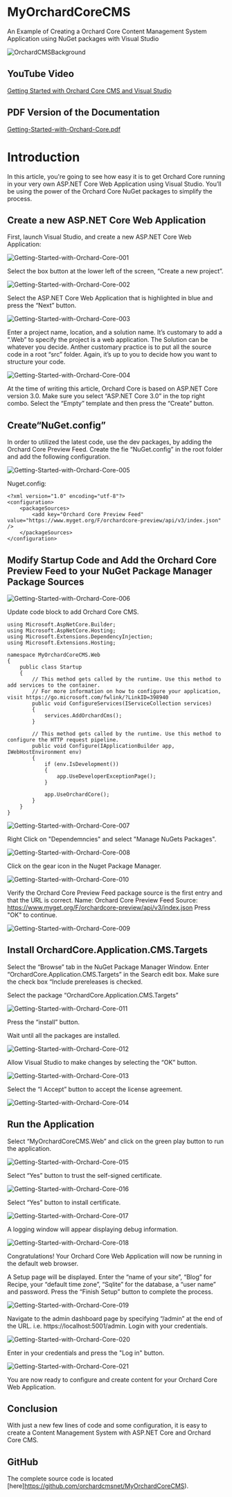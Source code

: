 # MyOrchardCoreCMS
An Example of Creating a Orchard Core Content Management System Application using NuGet packages with Visual Studio

![OrchardCMSBackground](https://user-images.githubusercontent.com/58791170/71449895-7260d800-2714-11ea-830b-9b9955775462.png)

## YouTube Video

[Getting Started with Orchard Core CMS and Visual Studio](https://youtu.be/3pPyNKJo1iU)

## PDF Version of the Documentation
[Getting-Started-with-Orchard-Core.pdf](https://github.com/orchardcmsnet/MyOrchardCoreCMS/files/4000778/Getting-Started-with-Orchard-Core.pdf)

# Introduction

In this article, you're going to see how easy it is to get Orchard Core running in your very own ASP.NET Core Web Application using Visual Studio. You’ll be using the power of the Orchard Core NuGet packages to simplify the process.

## Create a new ASP.NET Core Web Application

First, launch Visual Studio, and create a new ASP.NET Core Web Application:

![Getting-Started-with-Orchard-Core-001](https://user-images.githubusercontent.com/58791170/71449873-6f65e780-2714-11ea-83b1-73087907f6da.png)

Select the box button at the lower left of the screen, “Create a new project”.

![Getting-Started-with-Orchard-Core-002](https://user-images.githubusercontent.com/58791170/71449874-6f65e780-2714-11ea-8108-6f17fe848de3.png)

Select the ASP.NET Core Web Application that is highlighted in blue and press the “Next” button.

![Getting-Started-with-Orchard-Core-003](https://user-images.githubusercontent.com/58791170/71449875-6f65e780-2714-11ea-977d-f3ce83579682.png)

Enter a project name, location, and a solution name. It’s customary to add a “.Web” to specify the project is a web application. The Solution can be whatever you decide. Anther customary practice is to put all the source code in a root “src” folder. Again, it’s up to you to decide how you want to structure your code.

![Getting-Started-with-Orchard-Core-004](https://user-images.githubusercontent.com/58791170/71449876-6f65e780-2714-11ea-8316-7cef1fbcfb39.png)

At the time of writing this article, Orchard Core is based on ASP.NET Core version 3.0. Make sure you select “ASP.NET Core 3.0” in the top right combo. Select the “Empty” template and then press the “Create” button.

## Create“NuGet.config”

In order to utilized the latest code, use the  dev packages, by adding the Orchard Core Preview Feed. Create the fie “NuGet.config” in the root folder and add the following configuration.

![Getting-Started-with-Orchard-Core-005](https://user-images.githubusercontent.com/58791170/71449877-6f65e780-2714-11ea-81ec-56e6186fe4ad.png)

Nuget.config:

```
<?xml version="1.0" encoding="utf-8"?>
<configuration>
    <packageSources>
        <add key="Orchard Core Preview Feed" value="https://www.myget.org/F/orchardcore-preview/api/v3/index.json" />
    </packageSources>
</configuration>
```
## Modify Startup Code and Add the Orchard Core Preview Feed to your NuGet Package Manager Package Sources

![Getting-Started-with-Orchard-Core-006](https://user-images.githubusercontent.com/58791170/71449878-6ffe7e00-2714-11ea-9831-6a724af87bef.png)

Update code block to add Orchard Core CMS.

```
using Microsoft.AspNetCore.Builder;
using Microsoft.AspNetCore.Hosting;
using Microsoft.Extensions.DependencyInjection;
using Microsoft.Extensions.Hosting;

namespace MyOrchardCoreCMS.Web
{
    public class Startup
    {
        // This method gets called by the runtime. Use this method to add services to the container.
        // For more information on how to configure your application, visit https://go.microsoft.com/fwlink/?LinkID=398940
        public void ConfigureServices(IServiceCollection services)
        {
            services.AddOrchardCms();
        }

        // This method gets called by the runtime. Use this method to configure the HTTP request pipeline.
        public void Configure(IApplicationBuilder app, IWebHostEnvironment env)
        {
            if (env.IsDevelopment())
            {
                app.UseDeveloperExceptionPage();
            }

            app.UseOrchardCore();
        }
    }
}

```

![Getting-Started-with-Orchard-Core-007](https://user-images.githubusercontent.com/58791170/71449879-6ffe7e00-2714-11ea-8648-c4f97696a72c.png)

Right Click on "Dependemncies" and select "Manage NuGets Packages".

![Getting-Started-with-Orchard-Core-008](https://user-images.githubusercontent.com/58791170/71449880-6ffe7e00-2714-11ea-8637-aa14800fd733.png)

Click on the gear icon in the Nuget Package Manager.

![Getting-Started-with-Orchard-Core-010](https://user-images.githubusercontent.com/58791170/71449882-70971480-2714-11ea-87fe-8c2eaf8127f6.png)

Verify the Orchard Core Preview Feed package source is the first entry and that the URL is correct.
Name: Orchard Core Preview Feed
Source: https://www.myget.org/F/orchardcore-preview/api/v3/index.json
Press "OK" to continue.

![Getting-Started-with-Orchard-Core-009](https://user-images.githubusercontent.com/58791170/71449881-70971480-2714-11ea-95be-5c2f2c184946.png)

## Install OrchardCore.Application.CMS.Targets

Select the “Browse” tab in the NuGet Package Manager Window. Enter “OrchardCore.Application.CMS.Targets” in the Search edit box. Make sure the check box “Include prereleases is checked.

Select the package “OrchardCore.Application.CMS.Targets”

![Getting-Started-with-Orchard-Core-011](https://user-images.githubusercontent.com/58791170/71449883-70971480-2714-11ea-9843-ec805a760478.png)

Press the “install” button.

Wait until all the packages are installed.

![Getting-Started-with-Orchard-Core-012](https://user-images.githubusercontent.com/58791170/71449884-712fab00-2714-11ea-91b5-db4669a03da1.png)

Allow Visual Studio to make changes by selecting the “OK” button.

![Getting-Started-with-Orchard-Core-013](https://user-images.githubusercontent.com/58791170/71449885-712fab00-2714-11ea-8342-d5e812b94791.png)

Select the “I Accept” button to accept the license agreement.

![Getting-Started-with-Orchard-Core-014](https://user-images.githubusercontent.com/58791170/71449886-712fab00-2714-11ea-94b8-14cbeef22390.png)

## Run the Application

Select “MyOrchardCoreCMS.Web” and click on the green play button to run the application.

![Getting-Started-with-Orchard-Core-015](https://user-images.githubusercontent.com/58791170/71449887-712fab00-2714-11ea-9940-0aac74b86f7d.png)

Select “Yes” button to trust the self-signed certificate.

![Getting-Started-with-Orchard-Core-016](https://user-images.githubusercontent.com/58791170/71449888-712fab00-2714-11ea-84ec-19278c37eae3.png)

Select “Yes” button to install certificate.

![Getting-Started-with-Orchard-Core-017](https://user-images.githubusercontent.com/58791170/71449889-71c84180-2714-11ea-9dfd-cb8d51e8c7fc.png)

A logging window will appear displaying debug information.

![Getting-Started-with-Orchard-Core-018](https://user-images.githubusercontent.com/58791170/71449890-71c84180-2714-11ea-9ac7-d1d59c779ae9.png)

Congratulations! Your Orchard Core Web Application will now be running in the default web browser.

A Setup page will be displayed. Enter the “name of your site”, “Blog” for Recipe, your “default time zone”, “Sqlite” for the database, a “user name” and password. Press the “Finish Setup” button to complete the process.

![Getting-Started-with-Orchard-Core-019](https://user-images.githubusercontent.com/58791170/71449891-71c84180-2714-11ea-962c-fa8bb36ec610.png)

Navigate to the admin dashboard page by specifying “/admin” at the end of the URL. i.e. https://localhost:5001/admin. Login with your credentials.

![Getting-Started-with-Orchard-Core-020](https://user-images.githubusercontent.com/58791170/71449893-7260d800-2714-11ea-95ec-d8fb97e1e112.png)

Enter in your credentials and press the "Log in" button.

![Getting-Started-with-Orchard-Core-021](https://user-images.githubusercontent.com/58791170/71449894-7260d800-2714-11ea-8384-b706570ba8dc.png)

You are now ready to configure and create content for your Orchard Core Web Application.

## Conclusion

With just a new few lines of code and some configuration, it is easy to create a Content Management System with ASP.NET Core and Orchard Core CMS.

## GitHub

The complete source code is located [here]https://github.com/orchardcmsnet/MyOrchardCoreCMS).